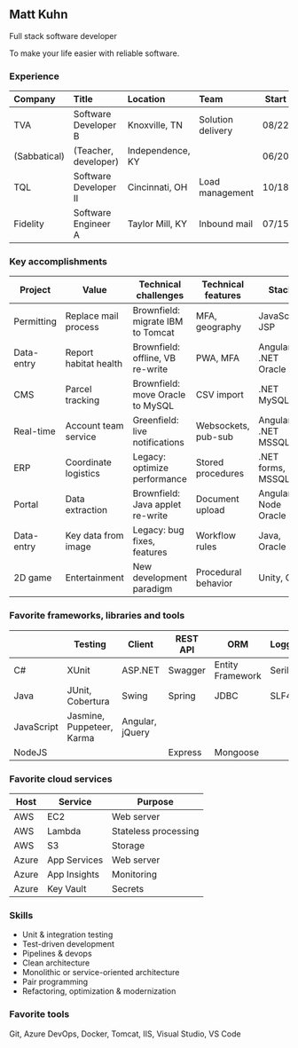 ## Matt Kuhn

Full stack software developer

To make your life easier with reliable software.

### Experience

| Company      | Title                       | Location         | Team              | Start | End   |
| :----------- | :-------------------------- | :--------------- | :---------------- | :---: | :---: |
| TVA          | Software Developer B        | Knoxville, TN    | Solution delivery | 08/22 |       |
| (Sabbatical) | (Teacher, developer)        | Independence, KY |                   | 06/20 | 08/22 |
| TQL          | Software Developer II       | Cincinnati, OH   | Load management   | 10/18 | 06/20 |
| Fidelity     | Software Engineer A         | Taylor Mill, KY  | Inbound mail      | 07/15 | 10/18 |

### Key accomplishments

| Project    | Value                  | Technical challenges              | Technical features  | Stack               | Host    |
| ---------- | ---------------------- | --------------------------------- | ------------------- | ------------------- | ------- |
| Permitting | Replace mail process   | Brownfield: migrate IBM to Tomcat | MFA, geography      | JavaScript JSP      | Azure   |
| Data-entry | Report habitat health  | Brownfield: offline, VB re-write  | PWA, MFA            | Angular .NET Oracle | AWS     |
| CMS        | Parcel tracking        | Brownfield: move Oracle to MySQL  | CSV import          | .NET MySQL          | AWS     |
| Real-time  | Account team service   | Greenfield: live notifications    | Websockets, pub-sub | Angular .NET MSSQL  | On-prem |
| ERP        | Coordinate logistics   | Legacy: optimize performance      | Stored procedures   | .NET forms, MSSQL   | On-prem |
| Portal     | Data extraction        | Brownfield: Java applet re-write  | Document upload     | Angular Node Oracle | AWS     |
| Data-entry | Key data from image    | Legacy: bug fixes, features       | Workflow rules      | Java, Oracle        | On-prem |
| 2D game    | Entertainment          | New development paradigm          | Procedural behavior | Unity, C#           |         |

### Favorite frameworks, libraries and tools

|            | Testing                   | Client          | REST API | ORM              | Logging | Build           |
| ---------- | ------------------------- | --------------- | -------- | ---------------- | ------- | -------------   |
| C#         | XUnit                     | ASP.NET         | Swagger  | Entity Framework | Serilog | Nuget           |
| Java       | JUnit, Cobertura          | Swing           | Spring   | JDBC             | SLF4J   | Gradle, Maven   |
| JavaScript | Jasmine, Puppeteer, Karma | Angular, jQuery |          |                  |         | TypeScript, npm |
| NodeJS     |                           |                 | Express  | Mongoose         |         | npm             |

### Favorite cloud services

| Host  | Service      | Purpose              |
| ----- | ------------ | -------------------- |
| AWS   | EC2          | Web server           |
| AWS   | Lambda       | Stateless processing |
| AWS   | S3           | Storage              |
| Azure | App Services | Web server           |
| Azure | App Insights | Monitoring           |
| Azure | Key Vault    | Secrets              |

### Skills

- Unit & integration testing
- Test-driven development
- Pipelines & devops
- Clean architecture
- Monolithic or service-oriented architecture
- Pair programming
- Refactoring, optimization & modernization

### Favorite tools

Git, Azure DevOps, Docker, Tomcat, IIS, Visual Studio, VS Code
